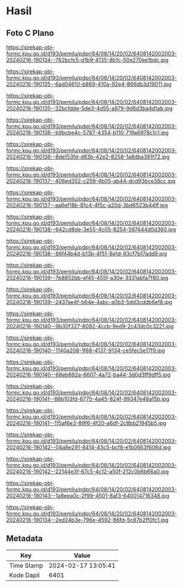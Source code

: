 # Hasil

## Foto C Plano

https://sirekap-obj-formc.kpu.go.id/d193/pemilu/pdpr/64/08/14/20/02/6408142002003-20240216-190134--762bcfc5-d1b9-4135-8b1c-50e270ee1bdc.jpg

https://sirekap-obj-formc.kpu.go.id/d193/pemilu/pdpr/64/08/14/20/02/6408142002003-20240216-190135--6ad04610-b869-410a-92e4-866db3d19011.jpg

https://sirekap-obj-formc.kpu.go.id/d193/pemilu/pdpr/64/08/14/20/02/6408142002003-20240216-190135--32bcfdde-5de3-4d55-a879-9d6d3ba4d1ab.jpg

https://sirekap-obj-formc.kpu.go.id/d193/pemilu/pdpr/64/08/14/20/02/6408142002003-20240216-190136--b9bcbe4c-5787-4354-b110-719a6978c1c1.jpg

https://sirekap-obj-formc.kpu.go.id/d193/pemilu/pdpr/64/08/14/20/02/6408142002003-20240216-190136--8de153fd-d83b-42e2-8258-1a8dba391f72.jpg

https://sirekap-obj-formc.kpu.go.id/d193/pemilu/pdpr/64/08/14/20/02/6408142002003-20240216-190137--406ed352-c259-4b05-ab44-dcd93bce38cc.jpg

https://sirekap-obj-formc.kpu.go.id/d193/pemilu/pdpr/64/08/14/20/02/6408142002003-20240216-190137--aa6ef18b-81c4-4f5c-a20d-3bd6523b44ff.jpg

https://sirekap-obj-formc.kpu.go.id/d193/pemilu/pdpr/64/08/14/20/02/6408142002003-20240216-190138--642cd8de-3e55-4c05-8254-597444d0d360.jpg

https://sirekap-obj-formc.kpu.go.id/d193/pemilu/pdpr/64/08/14/20/02/6408142002003-20240216-190138--86f44b4d-b13b-4f51-8e1d-93cf7b17add9.jpg

https://sirekap-obj-formc.kpu.go.id/d193/pemilu/pdpr/64/08/14/20/02/6408142002003-20240216-190139--7b8852bb-ef45-455f-a30e-3331abfa7f80.jpg

https://sirekap-obj-formc.kpu.go.id/d193/pemilu/pdpr/64/08/14/20/02/6408142002003-20240216-190139--2437ae4f-b64e-4abc-a0b3-5dd3cddb6ef8.jpg

https://sirekap-obj-formc.kpu.go.id/d193/pemilu/pdpr/64/08/14/20/02/6408142002003-20240216-190140--9b30f327-8092-4ccb-9ed9-2c43dc0c3221.jpg

https://sirekap-obj-formc.kpu.go.id/d193/pemilu/pdpr/64/08/14/20/02/6408142002003-20240216-190140--1140a208-1f68-4137-9134-ce5fec5e17f9.jpg

https://sirekap-obj-formc.kpu.go.id/d193/pemilu/pdpr/64/08/14/20/02/6408142002003-20240216-190140--68eb692a-6607-4a72-ba44-3d0d3ff9dff5.jpg

https://sirekap-obj-formc.kpu.go.id/d193/pemilu/pdpr/64/08/14/20/02/6408142002003-20240216-190141--88b103fd-6775-4a45-824f-99347e48a15b.jpg

https://sirekap-obj-formc.kpu.go.id/d193/pemilu/pdpr/64/08/14/20/02/6408142002003-20240216-190141--115af6e3-89f6-4f20-a6df-2c8bb21945b5.jpg

https://sirekap-obj-formc.kpu.go.id/d193/pemilu/pdpr/64/08/14/20/02/6408142002003-20240216-190142--04a8e291-8414-43c5-bcf8-e1b0663f606d.jpg

https://sirekap-obj-formc.kpu.go.id/d193/pemilu/pdpr/64/08/14/20/02/6408142002003-20240216-190142--22144e3f-67c5-4c12-a50f-212c0b6b66a0.jpg

https://sirekap-obj-formc.kpu.go.id/d193/pemilu/pdpr/64/08/14/20/02/6408142002003-20240216-190143--1a8eea0c-2f99-4501-8af3-640014716348.jpg

https://sirekap-obj-formc.kpu.go.id/d193/pemilu/pdpr/64/08/14/20/02/6408142002003-20240216-190134--2ed24b3e-796e-4592-86fd-5c87b2ff0fc1.jpg


## Metadata

| Key        | Value               |
| ---------- | ------------------- |
| Time Stamp | 2024-02-17 13:05:41 |
| Kode Dapil | 6401                |



